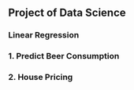 ## Project of Data Science

### Linear Regression


### 1. Predict Beer Consumption

### 2. House Pricing
